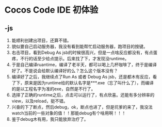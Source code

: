 # Cocos Code IDE 初体验

## -js

1) 能顺利创建出项目，还算不错。
2) 貌似要自己启动服务器，我没有看到能帮忙启动服务器，跑项目的按键。
3) 右击项目，看到Debug As jsb的时候很高兴，但是一点啥反应都没有，有点蛋疼，不行的话至少给点提示。后来找了下，才发现没runtime。
4) 于是自己编译ruantime，编译了老半天，都可以喝上几杯咖啡了，终于是编译好了。不是说会给默认编译好的么？怎么这个版本没有？
5) 编译好了之后，我继续点了Run As 或者 Debug As jsb，还是都木有反应，看了下，原来是因为runtime给的默认名字是***.exe（忘了叫什么了），而编译的是以工程名字为准的exe，自然是不行了。
6) 选择了正确的runtime之后，点击可以运行了，有点欣喜。还能有多分辨率的view，以及reload，挺不错。
7) 兴奋的下了断点，然后debug，ok，断点也进了，但是坑爹的来了，我没法watch当前的一些对象的值！！那能debug有个啥用啊！！！
8) 鉴于debug木有用，我只能放弃治疗了。